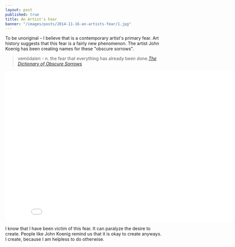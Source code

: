 ```yaml
---
layout: post
published: true
title: An Artist's Fear
banner: "/images/posts/2014-11-16-an-artists-fear/1.jpg"
---
```


To be unoriginal – I believe that is a contemporary artist's primary fear. Art history suggests that this fear is a fairly new phenomenon. The artist John Koenig has been creating names for these "obscure sorrows".

>vemödalen - n. the fear that everything has already been done.<cite><a href="http://www.dictionaryofobscuresorrows.com/">The Dictionary of Obscure Sorrows</a></cite>

<!-- more -->

<div class="video-container">
<iframe width="853" height="480" src="//www.youtube.com/embed/8ftDjebw8aA?rel=0" frameborder="0" allowfullscreen></iframe>
</div>

I know that I have been victim of this fear. It can paralyze the desire to create. People like John Koenig remind us that it is okay to create anyways. I create, because I am helpless to do otherwise.
